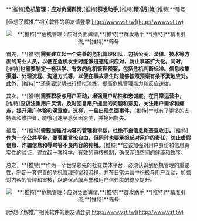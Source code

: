 **[推特]**危机管理：应对负面舆情,**[推特]**群发助手,**[推特]**精准引流,**[推特]**筛号

[😍想了解推广相关软件的朋友请登录 http://www.vst.tw](http://www.vst.tw)

 <center><img src="https://vst.tw/MP4/tuiguang/png/2.png" alt="**[推特]**危机管理：应对负面舆情,**[推特]**群发助手,**[推特]**精准引流,**[推特]**筛号"></center>

首先，**[推特]**需要建立起一个完善的危机管理团队，包括公关、法律、技术等方面的专业人员，以便在危机发生时能够迅速组织应对，防止事态扩大化。同时，**[推特]**也需要制定一套科学、有效的危机管理预案，包括危机判断标准、信息收集渠道、处理流程、沟通方式等，以便在事故发生时能够按照预案有条不紊地应对。此外，**[推特]**还需要定期进行模拟演练，提高危机管理能力和反应速度。

其次，**[推特]**需要积极与用户互动，增强用户粘性和忠诚度。在日常运营中，**[推特]**应该注重用户反馈，及时回复用户提出的问题和意见，关注用户需求和痛点，提升用户体验和满意度。这样，一旦出现负面事件，**[推特]**就有了更多的支持者和维护者，能够迅速平息负面影响，并挽回损失。

最后，**[推特]**需要加强对内容的管理和审核，杜绝不良信息和恶意攻击。**[推特]**作为一个公共平台，要尊重言论自由，但同时也要承担起对用户的责任，防止虚假信息、诈骗信息和辱骂等不良内容的传播。**[推特]**应该加强对用户身份和信息真实性的验证，建立起一套科学、有效的审核机制，确保网络空间的健康和秩序。

总之，**[推特]**作为一个世界领先的社交媒体平台，必须认识到危机管理的重要性，制定一套完善的危机管理预案和流程，并在日常运营中积极与用户互动，加强对内容的管理和审核，以确保品牌声誉和用户信任度的稳步提升。

 <center><img src="https://vst.tw/MP4/tuiguang/png/8.png" alt="**[推特]**危机管理：应对负面舆情,**[推特]**群发助手,**[推特]**精准引流,**[推特]**筛号"></center>

[😍想了解推广相关软件的朋友请登录 http://www.vst.tw](http://www.vst.tw)



